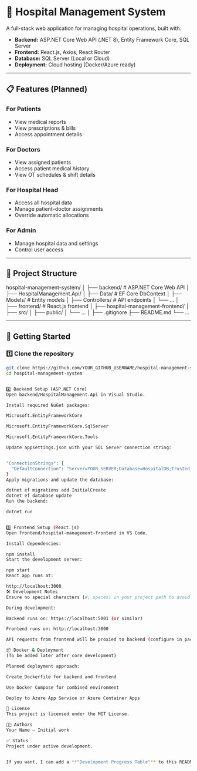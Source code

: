# 🏥 Hospital Management System

A full-stack web application for managing hospital operations, built with:

- **Backend:** ASP.NET Core Web API (.NET 8), Entity Framework Core, SQL Server  
- **Frontend:** React.js, Axios, React Router  
- **Database:** SQL Server (Local or Cloud)  
- **Deployment:** Cloud hosting (Docker/Azure ready)  

---

## 📋 Features (Planned)

### For Patients
- View medical reports  
- View prescriptions & bills  
- Access appointment details  

### For Doctors
- View assigned patients  
- Access patient medical history  
- View OT schedules & shift details  

### For Hospital Head
- Access all hospital data  
- Manage patient–doctor assignments  
- Override automatic allocations  

### For Admin
- Manage hospital data and settings  
- Control user access  

---

## 📂 Project Structure

hospital-management-system/
│
├── backend/ # ASP.NET Core Web API
│ ├── HospitalManagement.Api/
│ ├── Data/ # EF Core DbContext
│ ├── Models/ # Entity models
│ ├── Controllers/ # API endpoints
│ └── ...
│
├── frontend/ # React.js frontend
│ ├── hospital-management-frontend/
│ ├── src/
│ ├── public/
│ └── ...
│
├── .gitignore
├── README.md
└── ...


---

## 🚀 Getting Started

### 1️⃣ Clone the repository
```bash
git clone https://github.com/YOUR_GITHUB_USERNAME/hospital-management-system.git
cd hospital-management-system


2️⃣ Backend Setup (ASP.NET Core)
Open backend/HospitalManagement.Api in Visual Studio.

Install required NuGet packages:

Microsoft.EntityFrameworkCore

Microsoft.EntityFrameworkCore.SqlServer

Microsoft.EntityFrameworkCore.Tools

Update appsettings.json with your SQL Server connection string:


"ConnectionStrings": {
  "DefaultConnection": "Server=YOUR_SERVER;Database=HospitalDB;Trusted_Connection=True;TrustServerCertificate=True;"
}
Apply migrations and update the database:

dotnet ef migrations add InitialCreate
dotnet ef database update
Run the backend:

dotnet run


3️⃣ Frontend Setup (React.js)
Open frontend/hospital-management-frontend in VS Code.

Install dependencies:

npm install
Start the development server:

npm start
React app runs at:

http://localhost:3000
🛠 Development Notes
Ensure no special characters (#, spaces) in your project path to avoid Webpack errors.

During development:

Backend runs on: https://localhost:5001 (or similar)

Frontend runs on: http://localhost:3000

API requests from frontend will be proxied to backend (configure in package.json).

📦 Docker & Deployment
(To be added later after core development)

Planned deployment approach:

Create Dockerfile for backend and frontend

Use Docker Compose for combined environment

Deploy to Azure App Service or Azure Container Apps

📜 License
This project is licensed under the MIT License.

👨‍💻 Authors
Your Name – Initial work

✅ Status
Project under active development.


If you want, I can add a **"Development Progress Table"** to this README so you can tick off backend & frontend features as you finish them. That makes tracking our step-by-step build easier.